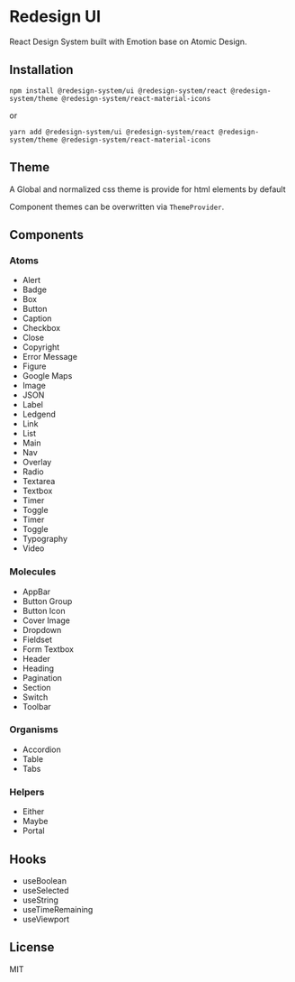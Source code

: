 # Redesign UI

React Design System built with Emotion base on Atomic Design.

## Installation

`npm install @redesign-system/ui @redesign-system/react @redesign-system/theme @redesign-system/react-material-icons`

or

`yarn add @redesign-system/ui @redesign-system/react @redesign-system/theme @redesign-system/react-material-icons`

## Theme

A Global and normalized css theme is provide for html elements by default

Component themes can be overwritten via `ThemeProvider`.

## Components

### Atoms

- Alert
- Badge
- Box
- Button
- Caption
- Checkbox
- Close
- Copyright
- Error Message
- Figure
- Google Maps
- Image
- JSON
- Label
- Ledgend
- Link
- List
- Main
- Nav
- Overlay
- Radio
- Textarea
- Textbox
- Timer
- Toggle
- Timer
- Toggle
- Typography
- Video

### Molecules

- AppBar
- Button Group
- Button Icon
- Cover Image
- Dropdown
- Fieldset
- Form Textbox
- Header
- Heading
- Pagination
- Section
- Switch
- Toolbar

### Organisms

- Accordion
- Table
- Tabs

### Helpers

- Either
- Maybe
- Portal

## Hooks

- useBoolean
- useSelected
- useString
- useTimeRemaining
- useViewport

## License

MIT
